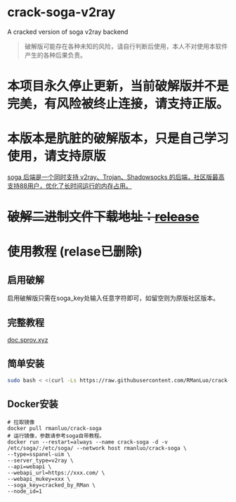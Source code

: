 # crack-soga-v2ray
 A cracked version of soga v2ray backend

> 破解版可能存在各种未知的风险，请自行判断后使用，本人不对使用本软件产生的各种后果负责。
# 本项目永久停止更新，当前破解版并不是完美，有风险被终止连接，请支持正版。

# 本版本是肮脏的破解版本，只是自己学习使用，请支持原版

[soga 后端是一个同时支持 v2ray、Trojan、Shadowsocks 的后端，社区版最高支持88用户，优化了长时间运行的内存占用。](https://github.com/sprov065/soga)

# ~~破解二进制文件下载地址：[release](https://github.com/RManLuo/crack-soga-v2ray/releases)~~

# 使用教程 (relase已删除)

## 启用破解

启用破解版只需在soga_key处输入任意字符即可，如留空则为原版社区版本。

## 完整教程

[doc.sprov.xyz](https://doc.sprov.xyz/)

## 简单安装

``` bash
sudo bash < <(curl -Ls https://raw.githubusercontent.com/RManLuo/crack-soga-v2ray/master/install.sh)
```

## Docker安装

```
# 拉取镜像
docker pull rmanluo/crack-soga
# 运行镜像，参数请参考soga自带教程。
docker run --restart=always --name crack-soga -d -v /etc/soga/:/etc/soga/ --network host rmanluo/crack-soga \
--type=sspanel-uim \
--server_type=v2ray \
--api=webapi \
--webapi_url=https://xxx.com/ \
--webapi_mukey=xxx \
--soga_key=cracked_by_RMan \
--node_id=1
```

